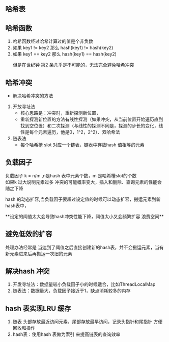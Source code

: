 ## 哈希表
## 哈希函数
1. 哈希函数经过哈希计算过的值是个非负数
2. 如果 key1 != key2 那么 hash(key1) != hash(key2)
3. 如果 key1 == key2 那么 hash(key1) == hash(key2)
    <p> 但是在世纪钟 第2 条几乎是不可能的，无法完全避免哈希冲突 
## 哈希冲突
- 解决哈希冲突的方法
1. 开放寻址法
   - 核心思路是：冲突时，重新探测新位置，
   - 重新探测新位置的方法有线性探测（如果冲突，从当前位置开始遍历直到找到空位置）和二次探测（与线性的探测不同是，探测的步长的变化，线性是每个元素遍历，他是0，1^2，2^2）、双哈希法
2. 链表法
   - 每个哈希槽 slot 对应一个链表，链表中存放hash 值相等的元素

## 负载因子
负载因子 k = n/m ,n是hash 表中元素个数，m 是哈希槽slot的个数<br/>
如果k 过大说明元素过多 冲突的可能概率变大，插入和删除、查询元素的性能会随之下降
<p>hash 的动态扩容,当负载因子要超过设定值的时候可以动态扩容，搬运元素到新hash表中，</p>
**设定的阈值太大会导致hash冲突性能下降，阈值太小又会频繁扩容 浪费空间**


## 避免低效的扩容
处理办法经常是 当达到了阈值之后直接创建新的hash表，并不会搬运元素，当有新元素进来后再搬运一次旧的元素

## 解决hash 冲突
1. 开发寻址法：数据量较小负载因子小的时候适合，比如ThreadLocalMap
2. 链表法：数据量大，负载因子接近于1，缺点消耗较多的内存

## hash 表实现LRU 缓存
1. 链表 头部存放最近访问元素，尾部存放最早访问，记录头指针和尾指针 方便回收和操作
2. hash表：使用hash 表做为索引 来提高链表的查询效率